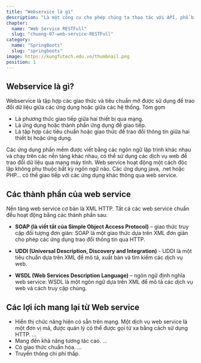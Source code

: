 ```yaml
---
title: "Webservice là gì"
description: "Là một công cụ cho phép chúng ta thao tác với API, phổ biến nhất là REST."
chapter:
  name: "Web Service RESTFull"
  slug: "chuong-07-web-service-RESTFull"
category:
  name: "SpringBoots"
  slug: "springboots"
image: https://kungfutech.edu.vn/thumbnail.png
position: 1
---
```


## Webservice là gì?

Webservice là tập hợp các giao thức và tiêu chuẩn mở được sử dụng để trao đổi dữ liệu giữa các ứng dụng hoặc giữa các hệ thống. Tóm gọm

- Là phương thức giao tiếp giữa hai thiết bị qua mạng.
- Là ứng dụng hoặc thành phần ứng dụng để giao tiếp.
- Là tập hợp các tiêu chuẩn hoặc giao thức để trao đổi thông tin giữa hai thiết bị hoặc ứng dụng.

Các ứng dụng phần mềm được viết bằng các ngôn ngữ lập trình khác nhau và chạy trên các nền tảng khác nhau, có thể sử dụng các dịch vụ web để trao đổi dữ liệu qua mạng máy tính.
Web service hoạt động một cách độc lập không phụ thuộc bất kỳ ngôn ngữ nào. Các ứng dụng java, .net hoặc PHP… có thể giao tiếp với các ứng dụng khác thông qua web service.

## Các thành phần của web service

Nền tảng web service cơ bản là XML HTTP. Tất cả các web service chuẩn đều hoạt động bằng các thành phần sau:

- **SOAP (là viết tắt của Simple Object Access Protocol)** – giao thức truy cập đối tượng đơn giản: SOAP là một giao thức dựa trên XML đơn giản cho phép các ứng dụng trao đổi thông tin qua HTTP.

- **UDDI (Universal Description, Discovery and Integration)** - UDDI là một tiêu chuẩn dựa trên XML để mô tả, xuất bản và tìm kiếm các dịch vụ web.

- **WSDL (Web Services Description Language)** – ngôn ngữ định nghĩa web service: WSDL là một ngôn ngữ dựa trên XML để mô tả các dịch vụ web và cách truy cập chúng.

## Các lợi ích mang lại từ Web service

- Hiển thị chức năng hiện có sẵn trên mạng. Một dịch vụ web service là một đơn vị mã, được quản lý có thể được gọi từ xa bằng cách sử dụng HTTP. ...
- Mang đến khả năng tương tác cao. ...
- Có giao thức chuẩn hóa. ...
- Truyền thông chi phí thấp.
